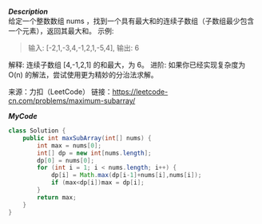 ***Description***<br>
给定一个整数数组 nums ，找到一个具有最大和的连续子数组（子数组最少包含一个元素），返回其最大和。
示例:

>输入: [-2,1,-3,4,-1,2,1,-5,4],
>输出: 6

解释: 连续子数组 [4,-1,2,1] 的和最大，为 6。
进阶:
如果你已经实现复杂度为 O(n) 的解法，尝试使用更为精妙的分治法求解。

来源：力扣（LeetCode）
链接：https://leetcode-cn.com/problems/maximum-subarray/

***MyCode***
```java
class Solution {
    public int maxSubArray(int[] nums) {
        int max = nums[0];
        int[] dp = new int[nums.length];
        dp[0] = nums[0];
        for (int i = 1; i < nums.length; i++) {
            dp[i] = Math.max(dp[i-1]+nums[i],nums[i]);
            if (max<dp[i])max = dp[i];
        }
        return max;
    }
}
